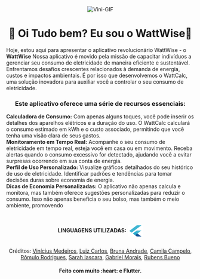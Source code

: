 <div class="Gif Center" align="center">
  <img  alt="Vini-GIF" height="130" width="140" src="https://cdn.discordapp.com/attachments/1139324353008377961/1139324457425567964/Design_sem_nome.gif"><br/>
</div>
<div>
  <h1 align="center">
  🦊  Oi Tudo bem? Eu sou o WattWise🦊
  </h1>
<p>

Hoje, estou aqui para apresentar o aplicativo revolucionário WattWise - o **WattWise** Nossa aplicativo é movido pela missão de capacitar indivíduos a gerenciar seu consumo de eletricidade de maneira eficiente e sustentável. Enfrentamos desafios crescentes relacionados à demanda de energia, custos e impactos ambientais. É por isso que desenvolvemos o WattCalc, uma solução inovadora para auxiliar você a controlar o seu consumo de eletricidade.   

</p>

<h3 align="center"> Este aplicativo oferece uma série de recursos essenciais:</h3>

<p>
  
**Calculadora de Consumo:** Com apenas alguns toques, você pode inserir os detalhes dos aparelhos elétricos e a duração do uso. O WattCalc calculará o consumo estimado em kWh e o custo associado, permitindo que você tenha uma visão clara de seus gastos. <br>
**Monitoramento em Tempo Real:** Acompanhe o seu consumo de eletricidade em tempo real, esteja você em casa ou em movimento. Receba alertas quando o consumo excessivo for detectado, ajudando você a evitar surpresas ocorrendo em sua conta de energia. <br>
**Perfil de Uso Personalizado:** Visualize gráficos detalhados do seu histórico de uso de eletricidade. Identificar padrões e tendências para tomar decisões duras sobre economia de energia. <br>
**Dicas de Economia Personalizadas:** O aplicativo não apenas calcula e monitora, mas também oferece sugestões personalizadas para reduzir o consumo. Isso não apenas beneficia o seu bolso, mas também o meio ambiente, promovendo <br/>

</p>
<div style="display: inline_block"; align="center"><br>
  
 **LINGUAGENS UTILIZADAS:** <img align="center" alt="Vini-C" height="30" width="40" src="https://raw.githubusercontent.com/devicons/devicon/master/icons/flutter/flutter-original.svg">
 
</div>

##

<div align="center">
  <p>Créditos: <a href="https://github.com/viinicius-medeiross">Vinícius Medeiros</a>, <a href="https://github.com/AkaLuiz">Luiz Carlos</a>, <a href="https://github.com/bruna-andrades">Bruna Andrade</a>, <a href="https://github.com/camilacampelo">Camila Campelo</a>, <a href="https://github.com/CoyoteColt">Rômulo Rodrigues</a>, <a href="https://github.com/Lovelgames">Sarah Iascara</a>, <a href="https://github.com/GabrielM002">Gabriel Morais</a>, <a href="https://github.com/Rubinthree">Rubens Bueno</a> </p>
  <h4> Feito com muito :heart: e Flutter. </h4>
</div>
